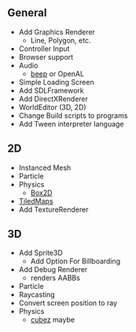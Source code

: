 ## General

+ Add Graphics Renderer
    - Line, Polygon, etc.
+ Controller Input
+ Browser support
+ Audio
	- [beep](https://github.com/faiface/beep) or OpenAL
+ Simple Loading Screen
+ Add SDLFramework
+ Add DirectXRenderer
+ WorldEditor (3D, 2D)
+ Change Build scripts to programs
+ Add Tween interpreter language

## 2D

+ Instanced Mesh
+ Particle
+ Physics
	- [Box2D](https://github.com/ByteArena/box2d)
+ [TiledMaps](https://github.com/pikkpoiss/tmxgo)
+ Add TextureRenderer

## 3D

+ Add Sprite3D
    - Add Option For Billboarding
+ Add Debug Renderer
    - renders AABBs
+ Particle
+ Raycasting
+ Convert screen position to ray
+ Physics
	- [cubez](https://github.com/tbogdala/cubez) maybe